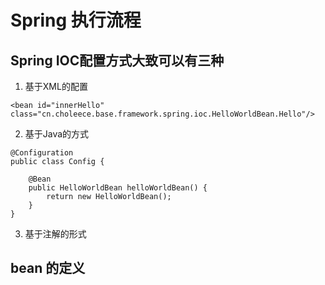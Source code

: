 # Spring 执行流程
## Spring IOC配置方式大致可以有三种
1. 基于XML的配置
```
<bean id="innerHello" class="cn.choleece.base.framework.spring.ioc.HelloWorldBean.Hello"/>
``` 
2. 基于Java的方式
```
@Configuration
public class Config {
    
    @Bean
    public HelloWorldBean helloWorldBean() {
        return new HelloWorldBean();
    }
}
```
3. 基于注解的形式

## bean 的定义